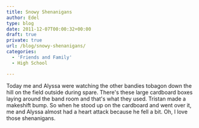 ```yaml
---
title: Snowy Shenanigans
author: Edel
type: blog
date: 2011-12-07T00:00:32+00:00
draft: true
private: true
url: /blog/snowy-shenanigans/
categories:
  - 'Friends and Family'
  - High School

---
```

Today me and Alyssa were watching the other bandies tobagon down the hill on the field outside during spare. There's these large cardboard boxes laying around the band room and that's what they used. Tristan made a makeshift bump. So when he stood up on the cardboard and went over it, me and Alyssa almost had a heart attack because he fell a bit. Oh, I love those shenanigans.


